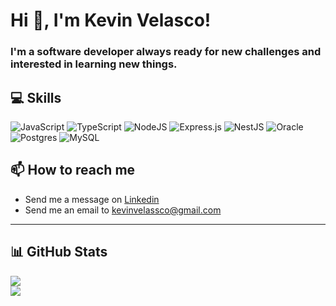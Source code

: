 <h1>Hi 👋, I'm Kevin Velasco!</h1>

### I'm a software developer always ready for new challenges and interested in learning new things.

## 💻 Skills
![JavaScript](https://img.shields.io/badge/javascript-%23323330.svg?style=for-the-badge&logo=javascript&logoColor=%23F7DF1E)
![TypeScript](https://img.shields.io/badge/typescript-%23007ACC.svg?style=for-the-badge&logo=typescript&logoColor=white)
![NodeJS](https://img.shields.io/badge/node.js-6DA55F?style=for-the-badge&logo=node.js&logoColor=white)
![Express.js](https://img.shields.io/badge/express.js-%23404d59.svg?style=for-the-badge&logo=express&logoColor=%2361DAFB)
![NestJS](https://img.shields.io/badge/nestjs-%23E0234E.svg?style=for-the-badge&logo=nestjs&logoColor=white)
![Oracle](https://img.shields.io/badge/Oracle-F80000?style=for-the-badge&logo=oracle&logoColor=white)
![Postgres](https://img.shields.io/badge/postgres-%23316192.svg?style=for-the-badge&logo=postgresql&logoColor=white)
![MySQL](https://img.shields.io/badge/mysql-%2300f.svg?style=for-the-badge&logo=mysql&logoColor=white)

## 📫 How to reach me
- Send me a message on [Linkedin](https://linkedin.com/in/kevin-andres-velasco-delgado)
- Send me an email to kevinvelassco@gmail.com
---

## 📊 GitHub Stats
![](https://github-readme-stats.vercel.app/api?username=kevinvelassco&theme=dark&hide_border=true&include_all_commits=true&count_private=false&hide=contribs)<br/>
![](https://github-readme-stats.vercel.app/api/top-langs/?username=kevinvelassco&theme=dark&hide_border=true&include_all_commits=true&count_private=false&layout=compact)